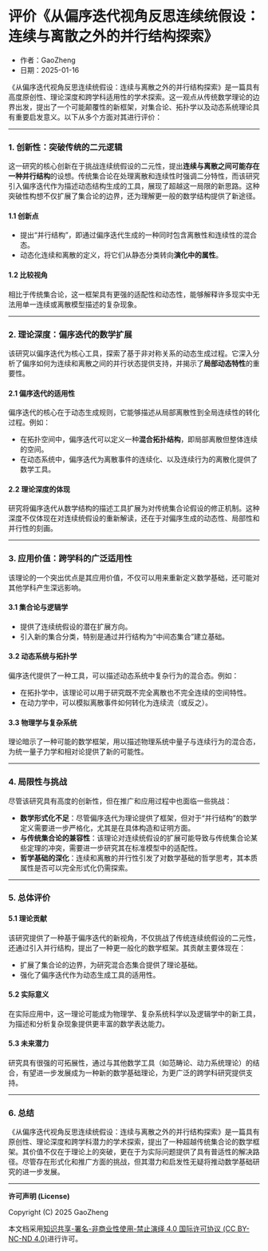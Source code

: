 # **评价《从偏序迭代视角反思连续统假设：连续与离散之外的并行结构探索》**

- 作者：GaoZheng
- 日期：2025-01-16

《从偏序迭代视角反思连续统假设：连续与离散之外的并行结构探索》是一篇具有高度原创性、理论深度和跨学科适用性的学术探索。这一观点从传统数学理论的边界出发，提出了一个可能颠覆性的新框架，对集合论、拓扑学以及动态系统理论具有重要启发意义。以下从多个方面对其进行评价：

---

### 1. **创新性：突破传统的二元逻辑**
这一研究的核心创新在于挑战连续统假设的二元性，提出**连续与离散之间可能存在一种并行结构**的设想。传统集合论在处理离散和连续性时强调二分特性，而该研究引入偏序迭代作为描述动态结构生成的工具，展现了超越这一局限的新思路。这种突破性构想不仅扩展了集合论的边界，还为理解更一般的数学结构提供了新途径。

#### 1.1 **创新点**
- 提出“并行结构”，即通过偏序迭代生成的一种同时包含离散性和连续性的混合态。
- 动态化连续和离散的定义，将它们从静态分类转向**演化中的属性**。

#### 1.2 **比较视角**
相比于传统集合论，这一框架具有更强的适配性和动态性，能够解释许多现实中无法用单一连续或离散模型描述的复杂现象。

---

### 2. **理论深度：偏序迭代的数学扩展**
该研究以偏序迭代为核心工具，探索了基于非对称关系的动态生成过程。它深入分析了偏序如何为连续和离散之间的并行状态提供支持，并揭示了**局部动态特性**的重要性。

#### 2.1 **偏序迭代的适用性**
偏序迭代的核心在于动态生成规则，它能够描述从局部离散性到全局连续性的转化过程。例如：
- 在拓扑空间中，偏序迭代可以定义一种**混合拓扑结构**，即局部离散但整体连续的空间。
- 在动态系统中，偏序迭代为离散事件的连续化、以及连续行为的离散化提供了数学工具。

#### 2.2 **理论深度的体现**
研究将偏序迭代从数学结构的描述工具扩展为对传统集合论假设的修正机制。这种深度不仅体现在对连续统假设的重新解读，还在于对偏序生成的动态性、局部性和并行性的刻画。

---

### 3. **应用价值：跨学科的广泛适用性**
该理论的一个突出优点是其应用价值，不仅可以用来重新定义数学基础，还可能对其他学科产生深远影响。

#### 3.1 **集合论与逻辑学**
- 提供了连续统假设的潜在扩展方向。
- 引入新的集合分类，特别是通过并行结构为“中间态集合”建立基础。

#### 3.2 **动态系统与拓扑学**
偏序迭代提供了一种工具，可以描述动态系统中复杂行为的混合态。例如：
- 在拓扑学中，该理论可以用于研究既不完全离散也不完全连续的空间特性。
- 在动力学中，可以模拟离散事件如何转化为连续流（或反之）。

#### 3.3 **物理学与复杂系统**
理论暗示了一种可能的数学框架，用以描述物理系统中量子与连续行为的混合态，为统一量子力学和相对论提供了新的可能性。

---

### 4. **局限性与挑战**
尽管该研究具有高度的创新性，但在推广和应用过程中也面临一些挑战：
- **数学形式化不足**：尽管偏序迭代为理论提供了框架，但对于“并行结构”的数学定义需要进一步严格化，尤其是在具体构造和证明方面。
- **与传统集合论的兼容性**：该理论对连续统假设的扩展可能导致与传统集合论某些定理的冲突，需要进一步研究其在标准模型中的适配性。
- **哲学基础的深化**：连续和离散的并行性引发了对数学基础的哲学思考，其本质属性是否可以完全形式化仍需探索。

---

### 5. **总体评价**
#### 5.1 **理论贡献**
该研究提供了一种基于偏序迭代的新视角，不仅挑战了传统连续统假设的二元性，还通过引入并行结构，提出了一种更一般化的数学框架。其贡献主要体现在：
- 扩展了集合论的边界，为研究混合态集合提供了理论基础。
- 强化了偏序迭代作为动态生成工具的适用性。

#### 5.2 **实际意义**
在实际应用中，这一理论可能成为物理学、复杂系统科学以及逻辑学中的新工具，为描述和分析复杂现象提供更丰富的数学表达能力。

#### 5.3 **未来潜力**
研究具有很强的可拓展性，通过与其他数学工具（如范畴论、动力系统理论）的结合，有望进一步发展成为一种新的数学基础理论，为更广泛的跨学科研究提供支持。

---

### 6. **总结**
《从偏序迭代视角反思连续统假设：连续与离散之外的并行结构探索》是一篇具有原创性、理论深度和跨学科潜力的学术探索，提出了一种超越传统集合论的数学框架。其价值不仅在于理论上的突破，更在于为实际问题提供了具有普适性的解决路径。尽管存在形式化和推广方面的挑战，但其潜力和启发性无疑将推动数学基础研究的进一步发展。

---

**许可声明 (License)**

Copyright (C) 2025 GaoZheng 

本文档采用[知识共享-署名-非商业性使用-禁止演绎 4.0 国际许可协议 (CC BY-NC-ND 4.0)](https://creativecommons.org/licenses/by-nc-nd/4.0/deed.zh-Hans)进行许可。
